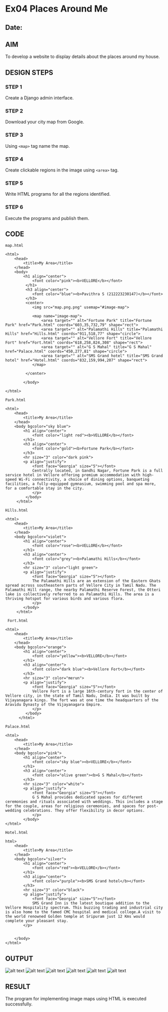 # Ex04 Places Around Me
## Date: 

## AIM
To develop a website to display details about the places around my house.

## DESIGN STEPS

### STEP 1
Create a Django admin interface.

### STEP 2
Download your city map from Google.

### STEP 3
Using ```<map>``` tag name the map.

### STEP 4
Create clickable regions in the image using ```<area>``` tag.

### STEP 5
Write HTML programs for all the regions identified.

### STEP 6
Execute the programs and publish them.

## CODE
```
map.html

<html>
    <head>
        <title>My Area</title>
    </head>
    <body>
        <h1 align="center">
            <font color="pink"><b>VELLORE</b></font> 
         </h1>
         <h3 align="center">
            <font color="blue"><b>Pavithra S (212223230147)</b></font>
         </h3>
         <center>
            <img src="map.png.png" usemap="#image-map">

            <map name="image-map">
                <area target="" alt="Fortune Park" title="Fortune Park" href="Park.html" coords="603,35,732,79" shape="rect">
                <area target="" alt="Palamathi Hills" title="Palamathi Hills" href="Hills.html" coords="911,518,77" shape="circle">
                <area target="" alt="Vellore Fort" title="Vellore Fort" href="Fort.html" coords="618,258,824,308" shape="rect">
                <area target="" alt="G S Mahal" title="G S Mahal" href="Palace.html" coords="450,277,81" shape="circle">
                <area target="" alt="SMS Grand hotel" title="SMS Grand hotel" href="Hotel.html" coords="832,159,994,207" shape="rect">
            </map>

         </center>
        
        </body>
    
</html>

Park.html

<html>
    <head>
        <title>My Area</title>
    </head>
    <body bgcolor="sky blue">
        <h1 align="center">
            <font color="light red"><b>VELLORE</b></font>
        </h1>
        <h3 align="center">
            <font color="gold"><b>Fortune Park</b></font>
        </h3>
        <hr size="3" color="dark pink">
        <p align="justify">
            <font face="Georgia" size="5"></font>
            Centrally located, in Gandhi Nagar, Fortune Park is a full service hotel in Vellore offering premium accommodation with high-speed Wi-Fi connectivity, a choice of dining options, banqueting facilities, a fully-equipped gymnasium, swimming pool and spa more, for a comfortable stay in the city.
            </p>
         </body>
     </html>

Hills.html

<html>
    <head>
        <title>My Area</title>
    </head>
    <body bgcolor="violet">
        <h1 align="center">
            <font color="rose"><b>VELLORE</b></font>
        </h1>
        <h3 align="center">
            <font color="grey"><b>Palamathi Hills</b></font>
        </h3>
        <hr size="3" color="light green">
        <p align="justify">
            <font face="Georgia" size="5"></font>
            The Palamathi Hills are an extension of the Eastern Ghats spread across southeastern parts of Vellore City in Tamil Nadu. The Palamathi Hill range, the nearby Palamathi Reserve Forest, the Otteri lake is collectively referred to as Palamathi Hills. The area is a thriving hotspot for various birds and various flora.
            </p>
        </body>
     </html>

 Fort.html

<html>
    <head>
        <title>My Area</title>
    </head>
    <body bgcolor="orange">
        <h1 align="center">
            <font color="yellow"><b>VELLORE</b></font>
        </h1>
        <h3 align="center">
            <font color="dark blue"><b>Vellore Fort</b></font>
        </h3>
        <hr size="3" color="merun">
        <p align="justify">
            <font face="Georgia" size="5"></font>
            Vellore Fort is a large 16th-century fort in the center of Vellore city, in the state of Tamil Nadu, India. It was built by Vijayanagara kings. The fort was at one time the headquarters of the Aravidu Dynasty of the Vijayanagara Empire.
            </p>
         </body>
      </html>

Palace.html

<html>
    <head>
        <title>My Area</title>
    </head>
    <body bgcolor="pink">
        <h1 align="center">
            <font color="sky blue"><b>VELLORE</b></font>
        </h1>
        <h3 align="center">
            <font color="olive green"><b>G S Mahal</b></font>
        </h3>
        <hr size="3" color="white">
        <p align="justify">
            <font face="Georgia" size="5"></font>
            G S Mahal provides dedicated spaces for different ceremonies and rituals associated with weddings. This includes a stage for the couple, areas for religious ceremonies, and spaces for post-wedding celebrations. They offer flexibility in decor options.
            </p>
        </body>
</html>

Hotel.html

html>
    <head>
        <title>My Area</title>
    </head>
    <body bgcolor="silver">
        <h1 align="center">
            <font color="red"><b>VELLORE</b></font>
        </h1>
        <h3 align="center">
            <font color="purple"><b>SMS Grand hotel</b></font>
        </h3>
        <hr size="3" color="black">
        <p align="justify">
            <font face="Georgia" size="5"></font>
            SMS Grand Inn is the latest boutique addition to the Vellore Hospitality spectrum. This buzzing trading and industrial city is also home to the famed CMC hospital and medical college.A visit to the world renowned Golden temple at Sripuram just 12 Kms would complete your pleasant stay.
        </p>

        
    </body>
</html>
```


## OUTPUT
![alt text](<Screenshot 2024-03-27 200502.png>)
![alt text](<Screenshot 2024-03-26 144207.png>)
![alt text](<Screenshot 2024-03-27 194345.png>)
![alt text](<Screenshot 2024-03-27 194830.png>)
![alt text](<Screenshot 2024-03-27 195706.png>)
![alt text](<Screenshot 2024-03-27 201106.png>)

## RESULT
The program for implementing image maps using HTML is executed successfully.
